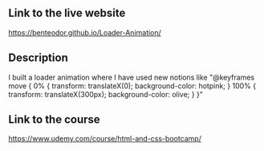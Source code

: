  ## Link to the live website 
  https://benteodor.github.io/Loader-Animation/
 ## Description 
I built a loader animation where I have used new notions like 
"@keyframes move {
  0% {
    transform: translateX(0);
    background-color: hotpink;
  }
  100% {
    transform: translateX(300px);
    background-color: olive;
  }
}"
 ## Link to the course 
 https://www.udemy.com/course/html-and-css-bootcamp/
